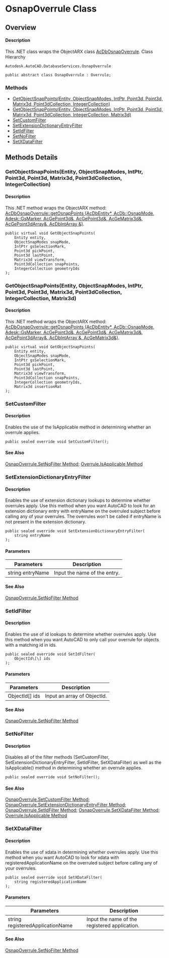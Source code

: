 # OsnapOverrule Class

## Overview

#### Description
This .NET class wraps the ObjectARX class [AcDbOsnapOverrule](AcDbOsnapOverrule.md).
Class Hierarchy
```text
Autodesk.AutoCAD.DatabaseServices.OsnapOverrule
```

```text
public abstract class OsnapOverrule : Overrule;
```

### Methods

- [GetObjectSnapPoints(Entity, ObjectSnapModes, IntPtr, Point3d, Point3d, Matrix3d, Point3dCollection, IntegerCollection)](#getobjectsnappoints(entity,-objectsnapmodes,-intptr,-point3d,-point3d,-matrix3d,-point3dcollection,-integercollection))
- [GetObjectSnapPoints(Entity, ObjectSnapModes, IntPtr, Point3d, Point3d, Matrix3d, Point3dCollection, IntegerCollection, Matrix3d)](#getobjectsnappoints(entity,-objectsnapmodes,-intptr,-point3d,-point3d,-matrix3d,-point3dcollection,-integercollection,-matrix3d))
- [SetCustomFilter](#setcustomfilter)
- [SetExtensionDictionaryEntryFilter](#setextensiondictionaryentryfilter)
- [SetIdFilter](#setidfilter)
- [SetNoFilter](#setnofilter)
- [SetXDataFilter](#setxdatafilter)


## Methods Details

### GetObjectSnapPoints(Entity, ObjectSnapModes, IntPtr, Point3d, Point3d, Matrix3d, Point3dCollection, IntegerCollection)

#### Description
This .NET method wraps the ObjectARX method: 
[AcDbOsnapOverrule::getOsnapPoints (AcDbEntity*, AcDb::OsnapMode, Adesk::GsMarker, AcGePoint3d&, AcGePoint3d&, AcGeMatrix3d&, AcGePoint3dArray&, AcDbIntArray &)](AcDbOsnapOverrule__getOsnapPoints@AcDbEntity_@AcDb__OsnapMode@Adesk__GsMarker@AcGePoint3d_@AcGePoint3d_@AcGeMatrix3d_@AcGePoint3dArray_@AcDbIntArray__.md).
```text
public virtual void GetObjectSnapPoints(
    Entity entity, 
    ObjectSnapModes snapMode, 
    IntPtr gsSelectionMark, 
    Point3d pickPoint, 
    Point3d lastPoint, 
    Matrix3d viewTransform, 
    Point3dCollection snapPoints, 
    IntegerCollection geometryIds
);
```

### GetObjectSnapPoints(Entity, ObjectSnapModes, IntPtr, Point3d, Point3d, Matrix3d, Point3dCollection, IntegerCollection, Matrix3d)

#### Description
This .NET method wraps the ObjectARX method: 
[AcDbOsnapOverrule::getOsnapPoints (AcDbEntity*, AcDb::OsnapMode, Adesk::GsMarker, AcGePoint3d&, AcGePoint3d&, AcGeMatrix3d&, AcGePoint3dArray&, AcDbIntArray &, AcGeMatrix3d&)](AcDbOsnapOverrule__getOsnapPoints@AcDbEntity_@AcDb__OsnapMode@Adesk__GsMarker@AcGePoint3d_@AcGePoint3d_@AcGeMatrix3d_@AcGePoint3dArray_@AcDbIntArray__@AcGeMatrix3d_.md).
```text
public virtual void GetObjectSnapPoints(
    Entity entity, 
    ObjectSnapModes snapMode, 
    IntPtr gsSelectionMark, 
    Point3d pickPoint, 
    Point3d lastPoint, 
    Matrix3d viewTransform, 
    Point3dCollection snapPoints, 
    IntegerCollection geometryIds, 
    Matrix3d insertionMat
);
```

### SetCustomFilter

#### Description
Enables the use of the IsApplicable method in determining whether an overrule applies.
```text
public sealed override void SetCustomFilter();
```

#### See Also
[OsnapOverrule.SetNoFilter Method](Autodesk_AutoCAD_DatabaseServices_OsnapOverrule_SetNoFilter.md); [Overrule.IsApplicable Method](Autodesk_AutoCAD_Runtime_Overrule_IsApplicable@RXObject.md)

### SetExtensionDictionaryEntryFilter

#### Description
Enables the use of extension dictionary lookups to determine whether overrules apply. 
Use this method when you want AutoCAD to look for an extension dictionary entry with entryName on the overruled subject before calling any of your overrules. The overrules won't be called if entryName is not present in the extension dictionary.
```text
public sealed override void SetExtensionDictionaryEntryFilter(
    string entryName
);
```

#### Parameters
| Parameters | Description |
| --- | --- |
| string entryName | Input the name of the entry. |

#### See Also
[OsnapOverrule.SetNoFilter Method](Autodesk_AutoCAD_DatabaseServices_OsnapOverrule_SetNoFilter.md)

### SetIdFilter

#### Description
Enables the use of id lookups to determine whether overrules apply. 
Use this method when you want AutoCAD to only call your overrule for objects with a matching id in ids.
```text
public sealed override void SetIdFilter(
    ObjectId\[\] ids
);
```

#### Parameters
| Parameters | Description |
| --- | --- |
| ObjectId[] ids | Input an array of ObjectId. |

#### See Also
[OsnapOverrule.SetNoFilter Method](Autodesk_AutoCAD_DatabaseServices_OsnapOverrule_SetNoFilter.md)

### SetNoFilter

#### Description
Disables all of the filter methods (SetCustomFilter, SetExtensionDictionaryEntryFilter, SetIdFilter, SetXDataFilter) as well as the IsApplicable() method in determining whether an overrule applies.
```text
public sealed override void SetNoFilter();
```

#### See Also
[OsnapOverrule.SetCustomFilter Method](Autodesk_AutoCAD_DatabaseServices_OsnapOverrule_SetCustomFilter.md); [OsnapOverrule.SetExtensionDictionaryEntryFilter Method](Autodesk_AutoCAD_DatabaseServices_OsnapOverrule_SetExtensionDictionaryEntryFilter@string.md); [OsnapOverrule.SetIdFilter Method](Autodesk_AutoCAD_DatabaseServices_OsnapOverrule_SetIdFilter@ObjectId\[\].md); [OsnapOverrule.SetXDataFilter Method](Autodesk_AutoCAD_DatabaseServices_OsnapOverrule_SetXDataFilter@string.md); [Overrule.IsApplicable Method](Autodesk_AutoCAD_Runtime_Overrule_IsApplicable@RXObject.md)

### SetXDataFilter

#### Description
Enables the use of xdata in determining whether overrules apply. Use this method when you want AutoCAD to look for xdata with registeredApplicationName on the overruled subject before calling any of your overrules.
```text
public sealed override void SetXDataFilter(
    string registeredApplicationName
);
```

#### Parameters
| Parameters | Description |
| --- | --- |
| string registeredApplicationName | Input the name of the registered application. |

#### See Also
[OsnapOverrule.SetNoFilter Method](Autodesk_AutoCAD_DatabaseServices_OsnapOverrule_SetNoFilter.md)